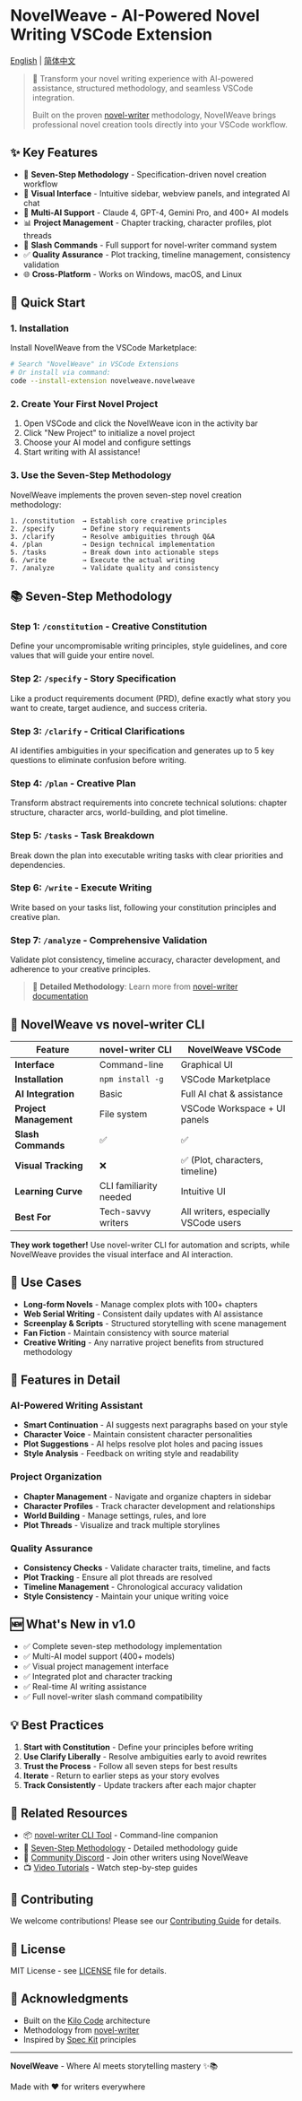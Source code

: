 # NovelWeave - AI-Powered Novel Writing VSCode Extension

[English](#) | [简体中文](README.zh-CN.md)

> 🌟 Transform your novel writing experience with AI-powered assistance, structured methodology, and seamless VSCode integration.
>
> Built on the proven [novel-writer](https://github.com/wordflowlab/novel-writer) methodology, NovelWeave brings professional novel creation tools directly into your VSCode workflow.

## ✨ Key Features

- 📝 **Seven-Step Methodology** - Specification-driven novel creation workflow
- 🎨 **Visual Interface** - Intuitive sidebar, webview panels, and integrated AI chat
- 🤖 **Multi-AI Support** - Claude 4, GPT-4, Gemini Pro, and 400+ AI models
- 📊 **Project Management** - Chapter tracking, character profiles, plot threads
- 🔌 **Slash Commands** - Full support for novel-writer command system
- ✅ **Quality Assurance** - Plot tracking, timeline management, consistency validation
- 🌐 **Cross-Platform** - Works on Windows, macOS, and Linux

## 🚀 Quick Start

### 1. Installation

Install NovelWeave from the VSCode Marketplace:

```bash
# Search "NovelWeave" in VSCode Extensions
# Or install via command:
code --install-extension novelweave.novelweave
```

### 2. Create Your First Novel Project

1. Open VSCode and click the NovelWeave icon in the activity bar
2. Click "New Project" to initialize a novel project
3. Choose your AI model and configure settings
4. Start writing with AI assistance!

### 3. Use the Seven-Step Methodology

NovelWeave implements the proven seven-step novel creation methodology:

```
1. /constitution  → Establish core creative principles
2. /specify       → Define story requirements
3. /clarify       → Resolve ambiguities through Q&A
4. /plan          → Design technical implementation
5. /tasks         → Break down into actionable steps
6. /write         → Execute the actual writing
7. /analyze       → Validate quality and consistency
```

## 📚 Seven-Step Methodology

### Step 1: `/constitution` - Creative Constitution
Define your uncompromisable writing principles, style guidelines, and core values that will guide your entire novel.

### Step 2: `/specify` - Story Specification
Like a product requirements document (PRD), define exactly what story you want to create, target audience, and success criteria.

### Step 3: `/clarify` - Critical Clarifications
AI identifies ambiguities in your specification and generates up to 5 key questions to eliminate confusion before writing.

### Step 4: `/plan` - Creative Plan
Transform abstract requirements into concrete technical solutions: chapter structure, character arcs, world-building, and plot timeline.

### Step 5: `/tasks` - Task Breakdown
Break down the plan into executable writing tasks with clear priorities and dependencies.

### Step 6: `/write` - Execute Writing
Write based on your tasks list, following your constitution principles and creative plan.

### Step 7: `/analyze` - Comprehensive Validation
Validate plot consistency, timeline accuracy, character development, and adherence to your creative principles.

> 📖 **Detailed Methodology**: Learn more from [novel-writer documentation](https://github.com/wordflowlab/novel-writer)

## 🔧 NovelWeave vs novel-writer CLI

| Feature | novel-writer CLI | NovelWeave VSCode |
|---------|------------------|-------------------|
| **Interface** | Command-line | Graphical UI |
| **Installation** | `npm install -g` | VSCode Marketplace |
| **AI Integration** | Basic | Full AI chat & assistance |
| **Project Management** | File system | VSCode Workspace + UI panels |
| **Slash Commands** | ✅ | ✅ |
| **Visual Tracking** | ❌ | ✅ (Plot, characters, timeline) |
| **Learning Curve** | CLI familiarity needed | Intuitive UI |
| **Best For** | Tech-savvy writers | All writers, especially VSCode users |

**They work together!** Use novel-writer CLI for automation and scripts, while NovelWeave provides the visual interface and AI interaction.

## 🎯 Use Cases

- **Long-form Novels** - Manage complex plots with 100+ chapters
- **Web Serial Writing** - Consistent daily updates with AI assistance
- **Screenplay & Scripts** - Structured storytelling with scene management
- **Fan Fiction** - Maintain consistency with source material
- **Creative Writing** - Any narrative project benefits from structured methodology

## 📖 Features in Detail

### AI-Powered Writing Assistant
- **Smart Continuation** - AI suggests next paragraphs based on your style
- **Character Voice** - Maintain consistent character personalities
- **Plot Suggestions** - AI helps resolve plot holes and pacing issues
- **Style Analysis** - Feedback on writing style and readability

### Project Organization
- **Chapter Management** - Navigate and organize chapters in sidebar
- **Character Profiles** - Track character development and relationships
- **World Building** - Manage settings, rules, and lore
- **Plot Threads** - Visualize and track multiple storylines

### Quality Assurance
- **Consistency Checks** - Validate character traits, timeline, and facts
- **Plot Tracking** - Ensure all plot threads are resolved
- **Timeline Management** - Chronological accuracy validation
- **Style Consistency** - Maintain your unique writing voice

## 🆕 What's New in v1.0

- ✅ Complete seven-step methodology implementation
- ✅ Multi-AI model support (400+ models)
- ✅ Visual project management interface
- ✅ Integrated plot and character tracking
- ✅ Real-time AI writing assistance
- ✅ Full novel-writer slash command compatibility

## 💡 Best Practices

1. **Start with Constitution** - Define your principles before writing
2. **Use Clarify Liberally** - Resolve ambiguities early to avoid rewrites
3. **Trust the Process** - Follow all seven steps for best results
4. **Iterate** - Return to earlier steps as your story evolves
5. **Track Consistently** - Update trackers after each major chapter

## 🔗 Related Resources

- 📦 [novel-writer CLI Tool](https://github.com/wordflowlab/novel-writer) - Command-line companion
- 📖 [Seven-Step Methodology](https://github.com/wordflowlab/novel-writer/blob/main/METHODOLOGY.md) - Detailed methodology guide
- 💬 [Community Discord](#) - Join other writers using NovelWeave
- 📺 [Video Tutorials](#) - Watch step-by-step guides

## 🤝 Contributing

We welcome contributions! Please see our [Contributing Guide](CONTRIBUTING.md) for details.

## 📄 License

MIT License - see [LICENSE](LICENSE) file for details.

## 🙏 Acknowledgments

- Built on the [Kilo Code](https://github.com/Kilo-Org/novelweave) architecture
- Methodology from [novel-writer](https://github.com/wordflowlab/novel-writer)
- Inspired by [Spec Kit](https://github.com/sublayerapp/spec-kit) principles

---

**NovelWeave** - Where AI meets storytelling mastery ✨📚

Made with ❤️ for writers everywhere
